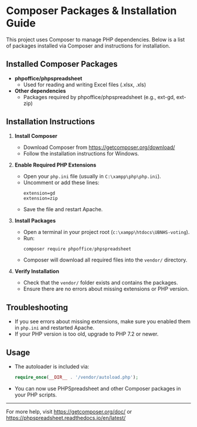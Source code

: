 # Composer Packages & Installation Guide

This project uses Composer to manage PHP dependencies. Below is a list of packages installed via Composer and instructions for installation.

## Installed Composer Packages

- **phpoffice/phpspreadsheet**
  - Used for reading and writing Excel files (.xlsx, .xls)
- **Other dependencies**
  - Packages required by phpoffice/phpspreadsheet (e.g., ext-gd, ext-zip)

## Installation Instructions

1. **Install Composer**
   - Download Composer from https://getcomposer.org/download/
   - Follow the installation instructions for Windows.

2. **Enable Required PHP Extensions**
   - Open your `php.ini` file (usually in `C:\xampp\php\php.ini`).
   - Uncomment or add these lines:
     ```
     extension=gd
     extension=zip
     ```
   - Save the file and restart Apache.

3. **Install Packages**
   - Open a terminal in your project root (`c:\xampp\htdocs\UBNHS-voting`).
   - Run:
     ```powershell
     composer require phpoffice/phpspreadsheet
     ```
   - Composer will download all required files into the `vendor/` directory.

4. **Verify Installation**
   - Check that the `vendor/` folder exists and contains the packages.
   - Ensure there are no errors about missing extensions or PHP version.

## Troubleshooting
- If you see errors about missing extensions, make sure you enabled them in `php.ini` and restarted Apache.
- If your PHP version is too old, upgrade to PHP 7.2 or newer.

## Usage
- The autoloader is included via:
  ```php
  require_once(__DIR__ . '/vendor/autoload.php');
  ```
- You can now use PHPSpreadsheet and other Composer packages in your PHP scripts.

---
For more help, visit https://getcomposer.org/doc/ or https://phpspreadsheet.readthedocs.io/en/latest/

